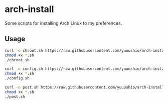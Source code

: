 # arch-install
Some scripts for installing Arch Linux to my preferences.

## Usage
```bash
curl -o chroot.sh https://raw.githubusercontent.com/yuuushio/arch-install/main/chroot.sh
chmod +x *.sh
./chroot.sh
```
```bash
curl -o config.sh https://raw.githubusercontent.com/yuuushio/arch-install/main/config.sh
chmod +x *.sh
./config.sh
```
```bash
curl -o post.sh https://raw.githubusercontent.com/yuuushio/arch-install/main/post.sh
chmod +x *.sh
./post.sh
```
